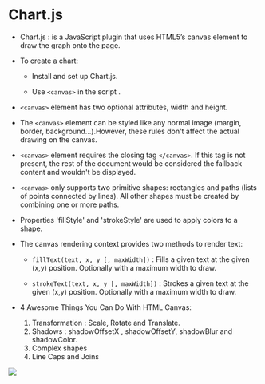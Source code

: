 # Chart.js

- Chart.js : is a JavaScript plugin that uses HTML5’s canvas element to draw the graph onto the page.

- To create a chart:
   
    - Install and set up Chart.js.

    - Use `<canvas>` in the script .

- `<canvas>` element has two optional attributes, width and height.

- The `<canvas>` element can be styled like any normal image (margin, border, background…).However, these rules don't affect the actual drawing on the canvas.

- `<canvas>` element requires the closing tag `</canvas>`. If this tag is not present, the rest of the document would be considered the fallback content and wouldn't be displayed.

- `<canvas>` only supports two primitive shapes: rectangles and paths (lists of points connected by lines). All other shapes must be created by combining one or more paths.

-  Properties 'fillStyle' and 'strokeStyle' are used to apply colors to a shape. 

- The canvas rendering context provides two methods to render text:

    - `fillText(text, x, y [, maxWidth])` : Fills a given text at the given (x,y) position. Optionally with a maximum width to draw.

    - `strokeText(text, x, y [, maxWidth])` : Strokes a given text at the given (x,y) position. Optionally with a maximum width to draw.

- 4 Awesome Things You Can Do With HTML Canvas:
   
     1. Transformation : Scale, Rotate and Translate. 
     2. Shadows : shadowOffsetX , shadowOffsetY, shadowBlur and shadowColor.
     3. Complex shapes
     4. Line Caps and Joins

![](https://4.bp.blogspot.com/-ftkhwUiztUc/WN7kQwwdAtI/AAAAAAAAlcg/kbB-xurJAQwO0av7EK93V1XwGODi42nkACLcB/s1600/Tudor%2BAnghelina%2B-%2BHTML%2BCanvas.png)